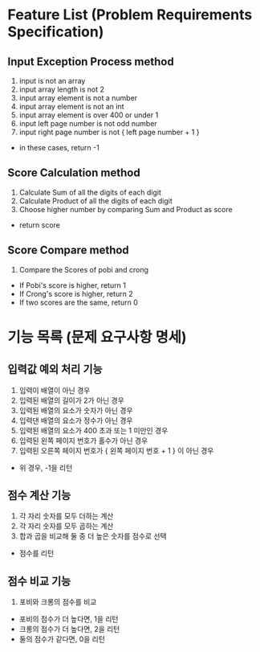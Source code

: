 # Feature List (Problem Requirements Specification)

## Input Exception Process method
1. input is not an array
2. input array length is not 2
3. input array element is not a number
4. input array element is not an int
5. input array element is over 400 or under 1
6. input left page number is not odd number
7. input right page number is not { left page number + 1 }
- in these cases, return -1

## Score Calculation method
1. Calculate Sum of all the digits of each digit
2. Calculate Product of all the digits of each digit
3. Choose higher number by comparing Sum and Product as score
- return score

## Score Compare method
1. Compare the Scores of pobi and crong
- If Pobi's score is higher, return 1
- If Crong's score is higher, return 2
- If two scores are the same, return 0

# 기능 목록 (문제 요구사항 명세)

## 입력값 예외 처리 기능
1. 입력이 배열이 아닌 경우
2. 입력된 배열의 길이가 2가 아닌 경우
3. 입력된 배열의 요소가 숫자가 아닌 경우
4. 입력댄 배열의 요소가 정수가 아닌 경우
5. 입력된 배열의 요소가 400 초과 또는 1 미만인 경우
6. 입력된 왼쪽 페이지 번호가 홀수가 아닌 경우
7. 입력된 오른쪽 페이지 번호가 { 왼쪽 페이지 번호 + 1 } 이 아닌 경우
- 위 경우, -1을 리턴

## 점수 계산 기능
1. 각 자리 숫자를 모두 더하는 계산
2. 각 자리 숫자를 모두 곱하는 계산
3. 합과 곱을 비교해 둘 중 더 높은 숫자를 점수로 선택
- 점수를 리턴

## 점수 비교 기능
1. 포비와 크롱의 점수를 비교
- 포비의 점수가 더 높다면, 1을 리턴
- 크롱의 점수가 더 높다면, 2을 리턴
- 둘의 점수가 같다면, 0을 리턴
